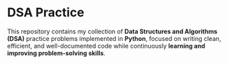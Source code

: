 #  DSA Practice

This repository contains my collection of **Data Structures and Algorithms (DSA)** practice problems implemented in **Python**, focused on writing clean, efficient, and well-documented code while continuously **learning and improving problem-solving skills**.

